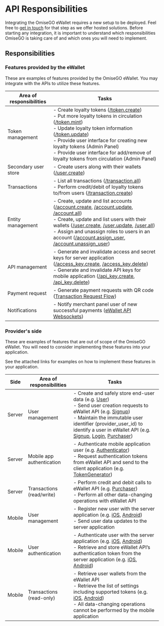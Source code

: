 # API Responsibilities

Integrating the OmiseGO eWallet requires a new setup to be deployed. Feel free to [get in touch](mailto:thibault@omisego.co) for that step as we offer hosted solutions. Before starting any integration, it is important to understand which responsibilities OmiseGO is taking care of and which ones you will need to implement.

## Responsibilities

### Features provided by the eWallet

These are examples of features provided by the OmiseGO eWallet. You may integrate with the APIs to utilize these features.

|Area of responsibilities|Tasks|
|------------------------|-----|
|Token management   | - Create loyalty tokens ([/token.create](https://ewallet.staging.omisego.io/api/admin/docs.ui#/Token/token_create)) <br> - Put more loyalty tokens in circulation ([/token.mint](https://ewallet.staging.omisego.io/api/admin/docs.ui#/Token/token_mint)) <br> - Update loyalty token information ([/token.update](https://ewallet.staging.omisego.io/api/admin/docs.ui#/Token/token_update)) <br> - Provide user interface for creating new loyalty tokens (Admin Panel) <br> - Provide user interface for add/remove of loyalty tokens from circulation (Admin Panel)|
|Secondary user store|- Create users along with their wallets ([/user.create](https://ewallet.staging.omisego.io/api/admin/docs.ui#/User/user_create))|
|Transactions|- List all transactions ([/transaction.all](https://ewallet.staging.omisego.io/api/admin/docs.ui#/Transaction/transaction_all)) <br>- Perform credit/debit of loyalty tokens to/from users ([/transaction.create](https://ewallet.staging.omisego.io/api/admin/docs.ui#/Transaction/transaction_create))|
|Entity management|- Create, update and list accounts ([/account.create](https://ewallet.staging.omisego.io/api/admin/docs.ui#/Account/account_create), [/account.update](https://ewallet.staging.omisego.io/api/admin/docs.ui#/Account/account_update), [/account.all](https://ewallet.staging.omisego.io/api/admin/docs.ui#/Account/account_all))<br>- Create, update and list users with their wallets ([/user.create](https://ewallet.staging.omisego.io/api/admin/docs.ui#/User/user_create), [/user.update](https://ewallet.staging.omisego.io/api/admin/docs.ui#/User/user_update), [/user.all](https://ewallet.staging.omisego.io/api/admin/docs.ui#/User/user_all))<br>- Assign and unassign roles to users in an account ([/account.assign_user](https://ewallet.staging.omisego.io/api/admin/docs.ui#/Account/account_assign_user), [/account.unassign_user](https://ewallet.staging.omisego.io/api/admin/docs.ui#/Account/account_unassign_user))|
|API management|- Generate and invalidate access and secret keys for server application ([/access_key.create](https://ewallet.staging.omisego.io/api/admin/docs.ui#/API%20access/access_key_create), [/access_key.delete](https://ewallet.staging.omisego.io/api/admin/docs.ui#/API%20access/access_key_delete))<br>- Generate and invalidate API keys for mobile application ([/api_key.create](https://ewallet.staging.omisego.io/api/admin/docs.ui#/API%20access/api_key_create), [/api_key.delete](https://ewallet.staging.omisego.io/api/admin/docs.ui#/API%20access/api_key_delete))|
|Payment request|- Generate payment requests with QR code ([Transaction Request Flow](/docs/transaction_request_flow.md))|
|Notifications|- Notify merchant panel user of new successful payments ([eWallet API Websockets](/docs/ewallet_api_websockets.md))|

### Provider's side

These are examples of features that are out of scope of the OmiseGO eWallet. You will need to consider implementing these features into your application.

See the attached links for examples on how to implement these features in your application.

|Side|Area of responsibilities|Tasks|
|----|------------------------|-----|
|Server|User management|- Create and safely store end-user data (e.g. [User](https://github.com/omisego/sample-server/blob/master/app/models/user.rb))<br>- Send user creation requests to eWallet API (e.g. [Signup](https://github.com/omisego/sample-server/blob/master/app/services/signup.rb))<br>- Maintain the immutable user identifier (provider_user_id) to identify a user in eWallet API (e.g. [Signup](https://github.com/omisego/sample-server/blob/master/app/services/signup.rb#L34), [Login](https://github.com/omisego/sample-server/blob/master/app/services/login.rb#L24), [Purchaser](https://github.com/omisego/sample-server/blob/master/app/services/purchaser.rb#L54))|
|Server|Mobile app authentication|- Authenticate mobile application user (e.g. [Authenticator](https://github.com/omisego/sample-server/blob/master/app/services/authenticator.rb))<br>- Request authentication tokens from eWallet API and send to the client application (e.g. [TokenGenerator](https://github.com/omisego/sample-server/blob/master/app/services/login.rb))|
|Server|Transactions (read/write)|- Perform credit and debit calls to eWallet API (e.g. [Purchaser](https://github.com/omisego/sample-server/blob/master/app/services/purchaser.rb))<br>- Perform all other data-changing operations with eWallet API|
|Mobile   |User management   |  - Register new user with the server application (e.g. [iOS](https://github.com/omisego/sample-ios/blob/master/OMGShop/Managers/SessionManager.swift), [Android](https://github.com/omisego/sample-android/blob/master/app/src/main/java/co/omisego/omgshop/pages/register/RegisterActivity.kt))<br>- Send user data updates to the server application|
|Mobile   |User authentication   | - Authenticate user with the server application (e.g. [iOS](https://github.com/omisego/sample-ios/blob/master/OMGShop/API/Models/SessionAPI.swift), [Android](https://github.com/omisego/sample-android/blob/master/app/src/main/java/co/omisego/omgshop/pages/login/LoginActivity.kt))<br>- Retrieve and store eWallet API’s authentication token from the server application (e.g. [iOS](https://github.com/omisego/sample-ios/blob/master/OMGShop/Managers/SessionManager.swift), [Android](https://github.com/omisego/sample-android/blob/master/app/src/main/java/co/omisego/omgshop/pages/login/LoginActivity.kt))|
|Mobile   |Transactions (read-only)  | - Retrieve user wallets from the eWallet API<br>- Retrieve the list of settings including supported tokens (e.g. [iOS](https://github.com/omisego/sample-ios/blob/master/OMGShop/Managers/TokenManager.swift), [Android](https://github.com/omisego/sample-android/blob/master/app/src/main/java/co/omisego/omgshop/pages/checkout/CheckoutActivity.kt))<br>- All data-changing operations cannot be performed by the mobile application|
